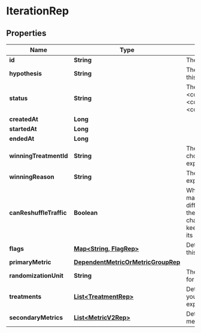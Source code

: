 

# IterationRep


## Properties

| Name | Type | Description | Notes |
|------------ | ------------- | ------------- | -------------|
|**id** | **String** | The iteration ID |  [optional] |
|**hypothesis** | **String** | The expected outcome of this experiment |  |
|**status** | **String** | The status of the iteration: &lt;code&gt;not_started&lt;/code&gt;, &lt;code&gt;running&lt;/code&gt;, &lt;code&gt;stopped&lt;/code&gt; |  |
|**createdAt** | **Long** |  |  |
|**startedAt** | **Long** |  |  [optional] |
|**endedAt** | **Long** |  |  [optional] |
|**winningTreatmentId** | **String** | The ID of the treatment chosen when the experiment stopped |  [optional] |
|**winningReason** | **String** | The reason you stopped the experiment |  [optional] |
|**canReshuffleTraffic** | **Boolean** | Whether the experiment may reassign traffic to different variations when the experiment audience changes (true) or must keep all traffic assigned to its initial variation (false). |  [optional] |
|**flags** | [**Map&lt;String, FlagRep&gt;**](FlagRep.md) | Details on the flag used in this experiment |  [optional] |
|**primaryMetric** | [**DependentMetricOrMetricGroupRep**](DependentMetricOrMetricGroupRep.md) |  |  [optional] |
|**randomizationUnit** | **String** | The unit of randomization for this iteration |  [optional] |
|**treatments** | [**List&lt;TreatmentRep&gt;**](TreatmentRep.md) | Details on the variations you are testing in the experiment |  [optional] |
|**secondaryMetrics** | [**List&lt;MetricV2Rep&gt;**](MetricV2Rep.md) | Details on the secondary metrics for this experiment |  [optional] |



